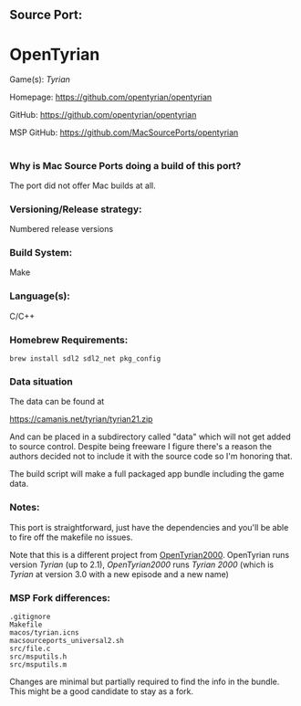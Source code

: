 ## Source Port:
# OpenTyrian

Game(s): *Tyrian*

Homepage: https://github.com/opentyrian/opentyrian

GitHub: https://github.com/opentyrian/opentyrian

MSP GitHub: https://github.com/MacSourcePorts/opentyrian

#
### Why is Mac Source Ports doing a build of this port?
The port did not offer Mac builds at all.

### Versioning/Release strategy:
Numbered release versions

### Build System: 
Make

### Language(s):
C/C++

### Homebrew Requirements:

```
brew install sdl2 sdl2_net pkg_config
```
### Data situation
The data can be found at

https://camanis.net/tyrian/tyrian21.zip

And can be placed in a subdirectory called "data" which will not get added to source control. Despite being freeware I figure there's a reason the authors decided not to include it with the source code so I'm honoring that. 

The build script will make a full packaged app bundle including the game data.

### Notes:
This port is straightforward, just have the dependencies and you'll be able to fire off the makefile no issues.

Note that this is a different project from [OpenTyrian2000](OpenTyrian2000.md). OpenTyrian runs version *Tyrian* (up to 2.1), *OpenTyrian2000* runs *Tyrian 2000* (which is *Tyrian* at version 3.0 with a new episode and a new name)

### MSP Fork differences:
```
.gitignore
Makefile
macos/tyrian.icns
macsourceports_universal2.sh
src/file.c
src/msputils.h
src/msputils.m
```

Changes are minimal but partially required to find the info in the bundle. This might be a good candidate to stay as a fork.